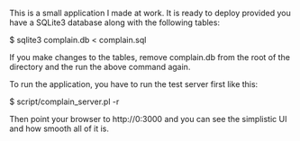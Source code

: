 This is a small application I made at work. It is ready to deploy provided you have a SQLite3 database along with the following tables:

$ sqlite3 complain.db < complain.sql

If you make changes to the tables, remove complain.db from the root of the directory and the run the above command again.

To run the application, you have to run the test server first like this:

$ script/complain_server.pl -r

Then point your browser to http://0:3000 and you can see the simplistic UI and how smooth all of it is.
